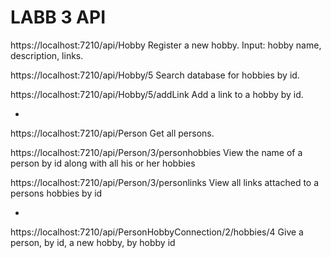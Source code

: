 # LABB 3 API

https://localhost:7210/api/Hobby
Register a new hobby. Input: hobby name, description, links.

https://localhost:7210/api/Hobby/5
Search database for hobbies by id.

https://localhost:7210/api/Hobby/5/addLink
Add a link to a hobby by id.

-

https://localhost:7210/api/Person
Get all persons.

https://localhost:7210/api/Person/3/personhobbies
View the name of a person by id along with all his or her hobbies

https://localhost:7210/api/Person/3/personlinks
View all links attached to a persons hobbies by id

-

https://localhost:7210/api/PersonHobbyConnection/2/hobbies/4
Give a person, by id, a new hobby, by hobby id
